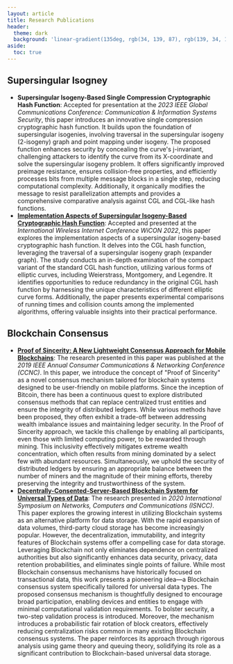 ```yaml
---
layout: article
title: Research Publications
header:
  theme: dark
  background: 'linear-gradient(135deg, rgb(34, 139, 87), rgb(139, 34, 139))'
aside:
  toc: true
---
```

## Supersingular Isogney
* **Supersingular Isogeny-Based Single Compression Cryptographic Hash Function**: Accepted for presentation at the *2023 IEEE Global Communications Conference: Communication & Information Systems Security*, this paper introduces an innovative single compression cryptographic hash function. It builds upon the foundation of supersingular isogenies, involving traversal in the supersingular isogeny (2-isogeny) graph and point mapping under isogeny. The proposed function enhances security by concealing the curve's j-invariant, challenging attackers to identify the curve from its X-coordinate and solve the supersingular isogeny problem. It offers significantly improved preimage resistance, ensures collision-free properties, and efficiently processes bits from multiple message blocks in a single step, reducing computational complexity. Additionally, it organically modifies the message to resist parallelization attempts and provides a comprehensive comparative analysis against CGL and CGL-like hash functions.
* <a id="raw-url" href="https://link.springer.com/chapter/10.1007/978-3-031-27041-3_2">**Implementation Aspects of Supersingular Isogeny-Based Cryptographic Hash Function**</a>: Accepted and presented at the *International Wireless Internet Conference WiCON 2022*, this paper explores the implementation aspects of a supersingular isogeny-based cryptographic hash function. It delves into the CGL hash function, leveraging the traversal of a supersingular isogeny graph (expander graph). The study conducts an in-depth examination of the compact variant of the standard CGL hash function, utilizing various forms of elliptic curves, including Weierstrass, Montgomery, and Legendre. It identifies opportunities to reduce redundancy in the original CGL hash function by harnessing the unique characteristics of different elliptic curve forms. Additionally, the paper presents experimental comparisons of running times and collision counts among the implemented algorithms, offering valuable insights into their practical performance.

## Blockchain Consensus
* <a id="raw-url" href="https://ieeexplore.ieee.org/document/8651742">**Proof of Sincerity: A New Lightweight Consensus Approach for Mobile Blockchains**</a>: The research presented in this paper was published at the *2019 IEEE Annual Consumer Communications & Networking Conference (CCNC)*. In this paper, we introduce the concept of "Proof of Sincerity" as a novel consensus mechanism tailored for blockchain systems designed to be user-friendly on mobile platforms. Since the inception of Bitcoin, there has been a continuous quest to explore distributed consensus methods that can replace centralized trust entities and ensure the integrity of distributed ledgers. While various methods have been proposed, they often exhibit a trade-off between addressing wealth imbalance issues and maintaining ledger security. In the Proof of Sincerity approach, we tackle this challenge by enabling all participants, even those with limited computing power, to be rewarded through mining. This inclusivity effectively mitigates extreme wealth concentration, which often results from mining dominated by a select few with abundant resources. Simultaneously, we uphold the security of distributed ledgers by ensuring an appropriate balance between the number of miners and the magnitude of their mining efforts, thereby preserving the integrity and trustworthiness of the system.
* <a id="raw-url" href="https://ieeexplore.ieee.org/document/8651742">**Decentrally-Consented-Server-Based Blockchain System for Universal Types of Data**</a>: The research presented in *2020 International Symposium on Networks, Computers and Communications (ISNCC)*. This paper explores the growing interest in utilizing Blockchain systems as an alternative platform for data storage. With the rapid expansion of data volumes, third-party cloud storage has become increasingly popular. However, the decentralization, immutability, and integrity features of Blockchain systems offer a compelling case for data storage. Leveraging Blockchain not only eliminates dependence on centralized authorities but also significantly enhances data security, privacy, data retention probabilities, and eliminates single points of failure. While most Blockchain consensus mechanisms have historically focused on transactional data, this work presents a pioneering idea—a Blockchain consensus system specifically tailored for universal data types. The proposed consensus mechanism is thoughtfully designed to encourage broad participation, enabling devices and entities to engage with minimal computational validation requirements. To bolster security, a two-step validation process is introduced. Moreover, the mechanism introduces a probabilistic fair rotation of block creators, effectively reducing centralization risks common in many existing Blockchain consensus systems. The paper reinforces its approach through rigorous analysis using game theory and queuing theory, solidifying its role as a significant contribution to Blockchain-based universal data storage.
